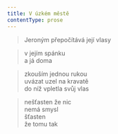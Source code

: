 ```yaml
---
title: V úzkém městě
contentType: prose
---
```


<section>

> Jeroným přepočítává její vlasy

</section>

<section>

> v jejím spánku  
> a já doma

</section>

<section>

> zkouším jednou rukou  
> uvázat uzel na kravatě  
> do níž vpletla svůj vlas

</section>

<section>

> nešťasten že nic  
> nemá smysl  
> šťasten  
> že tomu tak

</section>
